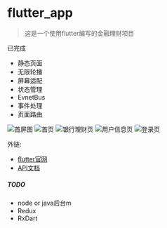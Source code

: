 # flutter_app

> 这是一个使用flutter编写的金融理财项目

已完成
* 静态页面
* 无限轮播
* 屏幕适配
* 状态管理
* EvnetBus
* 事件处理
* 页面路由

![首屏图](preview/projector_page.png)
![首页](preview/home_page.png)
![银行理财页](preview/bank_section.png)
![用户信息页](preview/customer_page.png)
![登录页](preview/login_page.png)


外链:
- [flutter官网](https://flutter.io/docs/get-started/codelab)
- [API文档](https://flutter.io/docs/cookbook)

##### TODO
* node or java后台m
* Redux
* RxDart